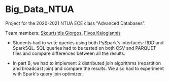 # Big_Data_NTUA
Project for the 2020-2021 NTUA ECE class "Advanced Databases". 

Τeam members: [Skourtsidis Giorgos](https://github.com/SkourtsidisGiorgos), [Fivos Kalogiannis](https://github.com/phoebkal)

- Students had to write queries using both PySpark's interfaces: RDD and SparkSQL. 
SQL queries had to be tested on both CSV and PARQUET files and compare differences between all the results.

- In part B, we had to implement 2 distributed join algorithms (repartition and broadcast join) and compare the results. 
We also had to experiment with Spark's query join optimizer.
